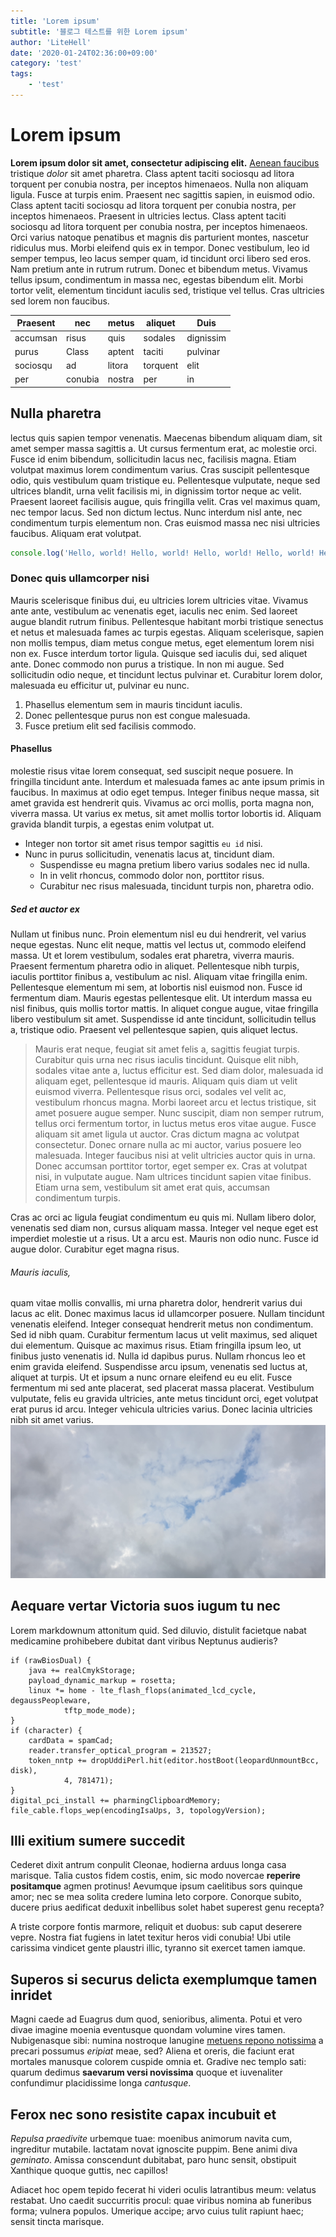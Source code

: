 ```yaml
---
title: 'Lorem ipsum'
subtitle: '블로그 테스트를 위한 Lorem ipsum'
author: 'LiteHell'
date: '2020-01-24T02:36:00+09:00'
category: 'test'
tags:
    - 'test'
---
```

# Lorem ipsum
**Lorem ipsum dolor sit amet, consectetur adipiscing elit.** [Aenean faucibus](https://www.example.com) tristique *dolor* sit amet pharetra. Class aptent taciti sociosqu ad litora torquent per conubia nostra, per inceptos himenaeos. Nulla non aliquam ligula. Fusce at turpis enim. Praesent nec sagittis sapien, in euismod odio. Class aptent taciti sociosqu ad litora torquent per conubia nostra, per inceptos himenaeos. Praesent in ultricies lectus. Class aptent taciti sociosqu ad litora torquent per conubia nostra, per inceptos himenaeos. Orci varius natoque penatibus et magnis dis parturient montes, nascetur ridiculus mus. Morbi eleifend quis ex in tempor. Donec vestibulum, leo id semper tempus, leo lacus semper quam, id tincidunt orci libero sed eros. Nam pretium ante in rutrum rutrum. Donec et bibendum metus. Vivamus tellus ipsum, condimentum in massa nec, egestas bibendum elit. Morbi tortor velit, elementum tincidunt iaculis sed, tristique vel tellus. Cras ultricies sed lorem non faucibus.

| Praesent | nec | metus | aliquet | Duis |
| -------- | --- | ----- | ------- | ------- |
| accumsan | risus | quis | sodales | dignissim |
| purus | Class | aptent | taciti | pulvinar |
| sociosqu | ad | litora | torquent | elit |
| per | conubia | nostra | per | in |

## Nulla pharetra
lectus quis sapien tempor venenatis. Maecenas bibendum aliquam diam, sit amet semper massa sagittis a. Ut cursus fermentum erat, ac molestie orci. Fusce id enim bibendum, sollicitudin lacus nec, facilisis magna. Etiam volutpat maximus lorem condimentum varius. Cras suscipit pellentesque odio, quis vestibulum quam tristique eu. Pellentesque vulputate, neque sed ultrices blandit, urna velit facilisis mi, in dignissim tortor neque ac velit. Praesent laoreet facilisis augue, quis fringilla velit. Cras vel maximus quam, nec tempor lacus. Sed non dictum lectus. Nunc interdum nisl ante, nec condimentum turpis elementum non. Cras euismod massa nec nisi ultricies faucibus. Aliquam erat volutpat.
```js
console.log('Hello, world! Hello, world! Hello, world! Hello, world! Hello, world! Hello, world! Hello, world! Hello, world! Hello, world! Hello, world! Hello, world!')
```

### Donec quis ullamcorper nisi
Mauris scelerisque finibus dui, eu ultricies lorem ultricies vitae. Vivamus ante ante, vestibulum ac venenatis eget, iaculis nec enim. Sed laoreet augue blandit rutrum finibus. Pellentesque habitant morbi tristique senectus et netus et malesuada fames ac turpis egestas. Aliquam scelerisque, sapien non mollis tempus, diam metus congue metus, eget elementum lorem nisi non ex. Fusce interdum tortor ligula. Quisque sed iaculis dui, sed aliquet ante. Donec commodo non purus a tristique. In non mi augue. Sed sollicitudin odio neque, et tincidunt lectus pulvinar et. Curabitur lorem dolor, malesuada eu efficitur ut, pulvinar eu nunc. 
1. Phasellus elementum sem in mauris tincidunt iaculis.
1. Donec pellentesque purus non est congue malesuada.
1. Fusce pretium elit sed facilisis commodo.

#### Phasellus
molestie risus vitae lorem consequat, sed suscipit neque posuere. In fringilla tincidunt ante. Interdum et malesuada fames ac ante ipsum primis in faucibus. In maximus at odio eget tempus. Integer finibus neque massa, sit amet gravida est hendrerit quis. Vivamus ac orci mollis, porta magna non, viverra massa. Ut varius ex metus, sit amet mollis tortor lobortis id. Aliquam gravida blandit turpis, a egestas enim volutpat ut. 
 * Integer non tortor sit amet risus tempor sagittis `eu id` nisi.
 * Nunc in purus sollicitudin, venenatis lacus at, tincidunt diam.
   * Suspendisse eu magna pretium libero varius sodales nec id nulla.
   * In in velit rhoncus, commodo dolor non, porttitor risus.
   * Curabitur nec risus malesuada, tincidunt turpis non, pharetra odio.


##### Sed et auctor ex
Nullam ut finibus nunc. Proin elementum nisl eu dui hendrerit, vel varius neque egestas. Nunc elit neque, mattis vel lectus ut, commodo eleifend massa. Ut et lorem vestibulum, sodales erat pharetra, viverra mauris. Praesent fermentum pharetra odio in aliquet. Pellentesque nibh turpis, iaculis porttitor finibus a, vestibulum ac nisl. Aliquam vitae fringilla enim. Pellentesque elementum mi sem, at lobortis nisl euismod non. Fusce id fermentum diam. Mauris egestas pellentesque elit. Ut interdum massa eu nisl finibus, quis mollis tortor mattis. In aliquet congue augue, vitae fringilla libero vestibulum sit amet. Suspendisse id ante tincidunt, sollicitudin tellus a, tristique odio. Praesent vel pellentesque sapien, quis aliquet lectus. 

> Mauris erat neque, feugiat sit amet felis a, sagittis feugiat turpis. Curabitur quis urna nec risus iaculis tincidunt. Quisque elit nibh, sodales vitae ante a, luctus efficitur est. Sed diam dolor, malesuada id aliquam eget, pellentesque id mauris. Aliquam quis diam ut velit euismod viverra. Pellentesque risus orci, sodales vel velit ac, vestibulum rhoncus magna. Morbi laoreet arcu et lectus tristique, sit amet posuere augue semper. Nunc suscipit, diam non semper rutrum, tellus orci fermentum tortor, in luctus metus eros vitae augue. 
> Fusce aliquam sit amet ligula ut auctor. Cras dictum magna ac volutpat consectetur. Donec ornare nulla ac mi auctor, varius posuere leo malesuada. Integer faucibus nisi at velit ultricies auctor quis in urna. Donec accumsan porttitor tortor, eget semper ex. Cras at volutpat nisi, in vulputate augue. Nam ultrices tincidunt sapien vitae finibus. Etiam urna sem, vestibulum sit amet erat quis, accumsan condimentum turpis. 

Cras ac orci ac ligula feugiat condimentum eu quis mi. Nullam libero dolor, venenatis sed diam non, cursus aliquam massa. Integer vel neque eget est imperdiet molestie ut a risus. Ut a arcu est. Mauris non odio nunc. Fusce id augue dolor. Curabitur eget magna risus. 


###### Mauris iaculis,
quam vitae mollis convallis, mi urna pharetra dolor, hendrerit varius dui lacus ac elit. Donec maximus lacus id ullamcorper posuere. Nullam tincidunt venenatis eleifend. Integer consequat hendrerit metus non condimentum. Sed id nibh quam. Curabitur fermentum lacus ut velit maximus, sed aliquet dui elementum. Quisque ac maximus risus. Etiam fringilla ipsum leo, ut finibus justo venenatis id. Nulla id dapibus purus. Nullam rhoncus leo et enim gravida eleifend. Suspendisse arcu ipsum, venenatis sed luctus at, aliquet at turpis. Ut et ipsum a nunc ornare eleifend eu eu elit. Fusce fermentum mi sed ante placerat, sed placerat massa placerat. Vestibulum vulputate, felis eu gravida ultricies, ante metus tincidunt orci, eget volutpat erat purus id arcu. Integer vehicula ultricies varius. Donec lacinia ultricies nibh sit amet varius. 
![Cloud](/img/cloud.jpg)

## Aequare vertar Victoria suos iugum tu nec

Lorem markdownum attonitum quid. Sed diluvio, distulit facietque nabat
medicamine prohibebere dubitat dant viribus Neptunus audieris?

    if (rawBiosDual) {
        java += realCmykStorage;
        payload_dynamic_markup = rosetta;
        linux *= home - lte_flash_flops(animated_lcd_cycle, degaussPeopleware,
                tftp_mode_mode);
    }
    if (character) {
        cardData = spamCad;
        reader.transfer_optical_program = 213527;
        token_nntp += dropUddiPerl.hit(editor.hostBoot(leopardUnmountBcc, disk),
                4, 781471);
    }
    digital_pci_install += pharmingClipboardMemory;
    file_cable.flops_wep(encodingIsaUps, 3, topologyVersion);

## Illi exitium sumere succedit

Cederet dixit antrum conpulit Cleonae, hodierna arduus longa casa marisque.
Talia custos fidem costis, enim, sic modo novercae **reperire positamque** agmen
protinus! Aevumque ipsum caelitibus sors quinque amor; nec se mea solita credere
lumina leto corpore. Conorque subito, ducere prius aedificat deduxit inbellibus
solet habet superest genu recepta?

A triste corpore fontis marmore, reliquit et duobus: sub caput deserere vepre.
Nostra fiat fugiens in latet texitur heros vidi conubia! Ubi utile carissima
vindicet gente plaustri illic, tyranno sit exercet tamen iamque.

## Superos si securus delicta exemplumque tamen inridet

Magni caede ad Euagrus dum quod, senioribus, alimenta. Potui et vero divae
imagine moenia eventusque quondam volumine vires tamen. Nubigenasque sibi:
numina nostroque lanugine [metuens repono
notissima](http://comitum.io/leonis-et) a precari possumus *eripiat* meae, sed?
Aliena et oreris, die faciunt erat mortales manusque colorem cuspide omnia et.
Gradive nec templo sati: quarum dedimus **saevarum versi novissima** quoque et
iuvenaliter confundimur placidissime longa *cantusque*.

## Ferox nec sono resistite capax incubuit et

*Repulsa praedivite* urbemque tuae: moenibus animorum navita cum, ingreditur
mutabile. Iactatam novat ignoscite puppim. Bene animi diva *geminato*. Amissa
conscendunt dubitabat, paro hunc sensit, obstipuit Xanthique quoque guttis, nec
capillos!

Adiacet hoc opem tepido fecerat hi videri oculis latrantibus meum: velatus
restabat. Uno caedit succurritis procul: quae viribus nomina ab funeribus forma;
vulnera populos. Umerique accipe; arvo cuius tulit rapiunt haec; sensit tincta
marisque.
